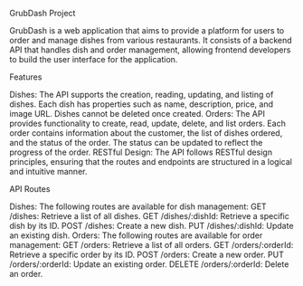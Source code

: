 GrubDash Project

GrubDash is a web application that aims to provide a platform for users to order and manage dishes from various restaurants. It consists of a backend API that handles dish and order management, allowing frontend developers to build the user interface for the application.

Features

Dishes: The API supports the creation, reading, updating, and listing of dishes. Each dish has properties such as name, description, price, and image URL. Dishes cannot be deleted once created.
Orders: The API provides functionality to create, read, update, delete, and list orders. Each order contains information about the customer, the list of dishes ordered, and the status of the order. The status can be updated to reflect the progress of the order.
RESTful Design: The API follows RESTful design principles, ensuring that the routes and endpoints are structured in a logical and intuitive manner.

API Routes

Dishes: The following routes are available for dish management:
GET /dishes: Retrieve a list of all dishes.
GET /dishes/:dishId: Retrieve a specific dish by its ID.
POST /dishes: Create a new dish.
PUT /dishes/:dishId: Update an existing dish.
Orders: The following routes are available for order management:
GET /orders: Retrieve a list of all orders.
GET /orders/:orderId: Retrieve a specific order by its ID.
POST /orders: Create a new order.
PUT /orders/:orderId: Update an existing order.
DELETE /orders/:orderId: Delete an order.
